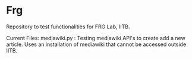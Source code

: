 # Frg
Repository to test functionalities for FRG Lab, IITB.

Current Files:
mediawiki.py : Testing mediawiki API's to create add a new article. 
               Uses an installation of mediawiki that cannot be accessed outside IITB.
               
